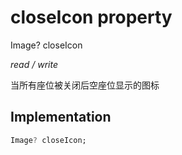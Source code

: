 


# closeIcon property







Image? closeIcon
  
_<span class="feature">read / write</span>_



<p>当所有座位被关闭后空座位显示的图标</p>



## Implementation

```dart
Image? closeIcon;
```







